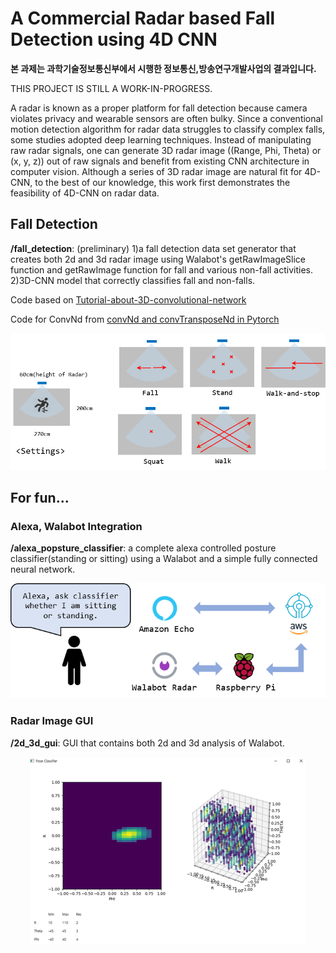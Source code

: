 # A Commercial Radar based Fall Detection using 4D CNN

**본 과제는 과학기술정보통신부에서 시행한 정보통신,방송연구개발사업의 결과입니다.**

THIS PROJECT IS STILL A WORK-IN-PROGRESS.

A radar is known as a proper platform for fall detection because camera violates privacy and wearable sensors are often bulky. Since a conventional motion detection algorithm for radar data struggles to classify complex falls, some studies adopted deep learning techniques. Instead of manipulating raw radar signals, one can generate 3D radar image ((Range, Phi, Theta) or (x, y, z)) out of raw signals and benefit from existing CNN architecture in computer vision. Although a series of 3D radar image are natural fit for 4D-CNN, to the best of our knowledge, this work first demonstrates the feasibility of 4D-CNN on radar data.

## Fall Detection
**/fall_detection**: (preliminary) 1)a fall detection data set generator that creates both 2d and 3d radar image using Walabot's getRawImageSlice function and getRawImage function for fall and various non-fall activities. 2)3D-CNN model that correctly classifies fall and non-falls.

Code based on [Tutorial-about-3D-convolutional-network](https://github.com/OValery16/Tutorial-about-3D-convolutional-network)

Code for ConvNd from [convNd and convTransposeNd in Pytorch](https://github.com/pvjosue/pytorch_convNd)

<p align="center"> <img src="./images/dataset_gen.png"> </p>

## For fun...
### Alexa, Walabot Integration
**/alexa_popsture_classifier**: a complete alexa controlled posture classifier(standing or sitting) using a Walabot and a simple fully connected neural network.
<p align="center"> <img src="./images/system_diagram.png"> </p>

### Radar Image GUI
**/2d_3d_gui**: GUI that contains both 2d and 3d analysis of Walabot.
<p align="center"> <img src="./images/2d_3d_gui.png"> </p>
